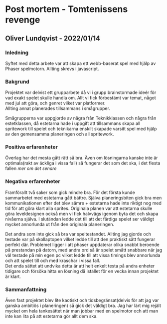 # Post mortem - Tomtenissens revenge

## Oliver Lundqvist - 2022/01/14

### **Inledning**

Syftet med detta arbete var att skapa ett webb-baserat spel med hjälp av Phaser spelmotorn. Allting skrevs i javascript.

### **Bakgrund**

Projektet var delvist ett grupparbete då vi i grupp brainstormade ideér för vad exakt spelet skulle handla om. Allt vi fick förbestämt var temat, något med jul att göra, och genret vilket var platformer.  
Allting annat planerades tillsammans i smågrupper. 

Smågrupperna var uppgjorde av några från Teknikklassen och några från estetklassen, då estetarna hade i uppgift att tillsammans skapa all spritework till spelet och teknikarna enskilt skapade varsitt spel med hjälp av den gemensamma planeringen och all spritework.
### **Positiva erfarenheter**

Överlag har det mesta gått rätt så bra. Även om lösningarna kanske inte är optimala(rakt av äckliga i vissa fall) så fungerar det som det ska, i det flesta fallen *mer om det senare*
### **Negativa erfarenheter**

Framförallt två saker som gick mindre bra. För det första kunde sammarbetet med estetarna gått bättre. Själva planeringsbiten gick bra men kommunikationen efter det blev sämre + estetarna hade inte riktigt nog med tid för att göra klart alla sprites. Originala planen var att estetarna skulle göra leveldesignen också men vi fick halvvägs igenom byta det och skapa nivåerna själva. I slutändan ledde det till att det färdiga spelet ser väldigt mycket annorlunda ut från den originala planeringen.

Det andra som inte gick så bra var speltestandet. Allting jag gjorde och testade var på skollaptopen vilket ledde till att den praktiskt sätt fungerar perfekt där. Problemet ligger i att phaser uppdaterar olika snabbt beroende på prestandan på datorn, med andra ord så är spelet smått snabbare när jag väl testade på min egen pc vilket ledde till att vissa timings blev annorlunda och att spelet till och med kraschar i vissa fall.  
Det enda sättet att undvika detta är att helt enkelt testa på andra enheter tidigare och försöka hitta en lösning då istället för en vecka innan projektet är klart.
### **Sammanfattning**

Även fast projektet blev lite kaotiskt och tidsbegränsat(delvis för att jag var ganska ambitiös i planeringen) så gick det väldigt bra. Jag har lärt mig rejält mycket om hela tankesättet när man jobbar med en spelmotor och att man inte kan lita på att estetarna gör allt dem ska.